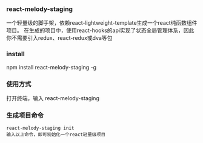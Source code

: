 ### react-melody-staging
 一个轻量级的脚手架，依赖react-lightweight-template生成一个react纯函数组件项目。
 在生成的项目中，使用react-hooks的api实现了状态全局管理体系，因此你不需要引入redux、react-redux或dva等包
### install
  npm install  react-melody-staging -g

### 使用方式
  打开终端，输入 react-melody-staging

### 生成项目命令
    react-melody-staging init 
    输入以上命令，即可初始化一个react轻量级项目

  